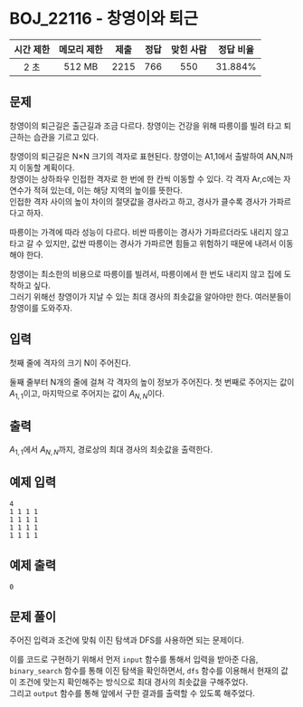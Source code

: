 # BOJ_22116 - 창영이와 퇴근

| 시간 제한 | 메모리 제한 | 제출 | 정답 | 맞힌 사람 | 정답 비율 |
| :-------: | :---------: | :--: | :--: | :-------: | :-------: |
|   2 초    |   512 MB    | 2215 | 766  |    550    |  31.884%  |

## 문제

창영이의 퇴근길은 출근길과 조금 다르다. 창영이는 건강을 위해 따릉이를 빌려 타고 퇴근하는 습관을 기르고 있다.

창영이의 퇴근길은 N×N 크기의 격자로 표현된다. 창영이는 A1,1에서 출발하여 AN,N까지 이동할 계획이다.  
창영이는 상하좌우 인접한 격자로 한 번에 한 칸씩 이동할 수 있다. 각 격자 Ar,c에는 자연수가 적혀 있는데, 이는 해당 지역의 높이를 뜻한다.  
인접한 격자 사이의 높이 차이의 절댓값을 경사라고 하고, 경사가 클수록 경사가 가파르다고 하자.

따릉이는 가격에 따라 성능이 다르다. 비싼 따릉이는 경사가 가파르더라도 내리지 않고 타고 갈 수 있지만, 값싼 따릉이는 경사가 가파르면 힘들고 위험하기 때문에 내려서 이동해야 한다.

창영이는 최소한의 비용으로 따릉이를 빌려서, 따릉이에서 한 번도 내리지 않고 집에 도착하고 싶다.  
그러기 위해선 창영이가 지날 수 있는 최대 경사의 최솟값을 알아야만 한다. 여러분들이 창영이를 도와주자.

## 입력

첫째 줄에 격자의 크기 N이 주어진다.

둘째 줄부터 N개의 줄에 걸쳐 각 격자의 높이 정보가 주어진다. 첫 번째로 주어지는 값이 $A_{1, 1}$이고, 마지막으로 주어지는 값이 $A_{N, N}$이다.

## 출력

$A_{1, 1}$에서 $A_{N, N}$까지, 경로상의 최대 경사의 최솟값을 출력한다.

## 예제 입력

```
4
1 1 1 1
1 1 1 1
1 1 1 1
1 1 1 1
```

## 예제 출력

```
0
```

## 문제 풀이

주어진 입력과 조건에 맞춰 이진 탐색과 DFS를 사용하면 되는 문제이다.

이를 코드로 구현하기 위해서 먼저 `input` 함수를 통해서 입력을 받아준 다음,  
`binary_search` 함수를 통해 이진 탐색을 확인하면서, `dfs` 함수를 이용해서 현재의 값이 조건에 맞는지 확인해주는 방식으로 최대 경사의 최솟값을 구해주었다.  
그리고 `output` 함수를 통해 앞에서 구한 결과를 출력할 수 있도록 해주었다.
